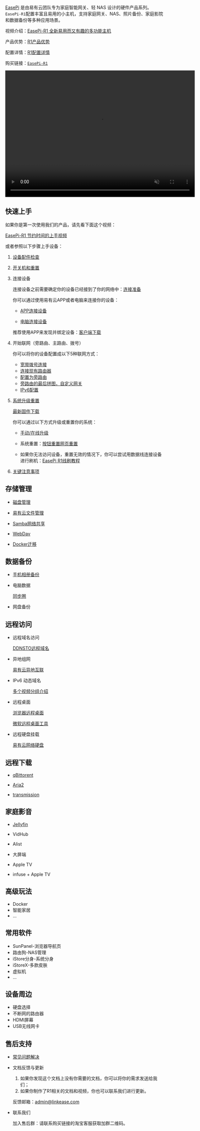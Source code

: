 
[EasePi](easepi.html) 是由易有云团队专为家庭智能网关、轻 NAS 设计的硬件产品系列。 
`EasePi-R1`配置丰富且易用的小主机，支持家庭网关、NAS、照片备份、家庭影院和数据备份等多种应用场景。
<!-- 淘宝链接：[`EasePi-R1`](https://item.taobao.com/item.htm?ft=t&id=851159153974) 指的是单盘位的多功能网关。 -->

视频介绍：[EasePi-R1 全新易用而又有趣的多功能主机](https://www.bilibili.com/video/BV1hoDUYdE3q/)

产品优势：[R1产品优势](advantage.html)

配置详情：[R1配置详情](hardware.html)

购买链接：[`EasePi-R1`](https://item.taobao.com/item.htm?ft=t&id=851159153974)

<video src="https://dl.istoreos.com/iStoreOS/easepi-r1/easepi-r1-3.mp4" width="600" height="400" controls autoplay muted>
浏览器不支持视频格式.
</video>

## 快速上手

如果你是第一次使用我们的产品，请先看下面这个视频：

[EasePi-R1 节约时间的上手视频](https://www.bilibili.com/video/BV1sKUvYiEWB/)

或者参照以下步骤上手设备：

1. [设备配件检查](https://www.bilibili.com/video/BV1PxidYcEoE/)

2. [开关机和重置](https://www.bilibili.com/video/BV1FQiRYWErx/)

3. 连接设备

    连接设备之前需要确定你的设备已经接到了你的网络中：[连接准备](https://www.bilibili.com/video/BV1cSiRYREo3/)

    你可以通过使用易有云APP或者电脑来连接你的设备：

    - [APP连接设备](https://www.bilibili.com/video/BV1JRiRYHEHg/)

    - [电脑连接设备](https://www.bilibili.com/video/BV1JRiRYHEV4/)

    推荐使用APP来发现并绑定设备：[客户端下载](https://www.linkease.com/download/)

4. 开始联网（旁路由、主路由、拨号）

    你可以将你的设备配置成以下5种联网方式：

    - [宽带拨号连接](/zh/guide/istoreos/basic/network_guide.html#宽带拨号连接)
    - [连接现有路由器](/zh/guide/istoreos/basic/network_guide.html#连接现有路由器)
    - [配置为旁路由](/zh/guide/istoreos/basic/network_guide.html#配置为旁路由)
    - [旁路由的最后拼图，自定义网关](/zh/guide/istoreos/basic/auto_gw.html)
    - [IPv6配置](/zh/guide/istoreos/basic/network_guide.html#ipv6-配置)

5. [系统升级重置](https://www.bilibili.com/video/BV1fXiRYQEok/)

    [最新固件下载](https://fw.koolcenter.com/iStoreOS/easepi-r1/)

    你可以通过以下方式升级或重置你的系统：

    - [手动/在线升级](/zh/guide/easepi-ars2/common.html#更新固件)

    - 系统重置：[按钮重置](https://www.bilibili.com/video/BV1FQiRYWErx/)[网页重置](https://www.bilibili.com/video/BV1fXiRYQEok/)

    - 如果你无法访问设备，重置无效的情况下，你可以尝试用数据线连接设备进行刷机：[EasePi R1线刷教程](https://www.bilibili.com/video/BV1CyBYYiEFg/)

6. [关键注意事项](https://www.bilibili.com/video/BV1JXiRYXEUB/)

## 存储管理

- [磁盘管理](/zh/guide/istoreos/basic/page.html#磁盘信息)

- [易有云文件管理](/zh/guide/istoreos/software/linkease.html)

- [Samba网络共享](/zh/guide/easepi/common.html#samba共享)

- [WebDav](/zh/guide/easepi/common.html#webdav共享)

- [Docker迁移](zh/guide/istoreos/basic/page.html#docker)

## 数据备份

- [手机相册备份](/zh/guide/linkease/function/photo_backup.html)

- 电脑数据

    [同步圈](/zh/guide/linkease/function/file_backup.html)

- 网盘备份

## 远程访问

- 远程域名访问

    [DDNSTO远程域名](/zh/guide/ddnsto/install/device/istoreos.html)

- 异地组网

    [易有云异地互联](/zh/guide/linkease/function/remote_connects.html)

- IPv6 动态域名

    [多个视频分组介绍](https://www.bilibili.com/video/BV1mT4y1b73p/)

- 远程桌面

    [浏览器远程桌面](/zh/guide/ddnsto/remote_control.html)

    [微软远程桌面工具](/zh/guide/linkease/tips/remote.html)

- 远程硬盘挂载

    [易有云网络硬盘](/zh/guide/linkease/more/network_drive.html)

## 远程下载

- [qBittorent](/zh/guide/istoreos/software/qBittorrent.html)

- [Aria2](/zh/guide/istoreos/software/aria2.html)

- [transmission](/zh/guide/istoreos/software/transmission.html)

## 家庭影音

- [Jellyfin](/zh/guide/easepi-ars2/advanced.html#玩转影音)

- VidHub

- Alist

- 大屏端

- Apple TV

- infuse + Apple TV

## 高级玩法

- Docker
- 智能家居
- ...

## 常用软件

- SunPanel-浏览器导航页
- 路由狗-NAS管理
- iStore分身-系统分身
- iStoreX-多款皮肤
- 虚拟机
- ...

## 设备周边

- 硬盘选择
- 不断网的路由器
- HDMI屏幕
- USB无线网卡

## 售后支持

- [常见问题解决](question.html)

- 文档反馈与更新

    1. 如果你发现这个文档上没有你需要的文档，你可以将你的需求发送给我们；
    2. 如果你制作了R1相关的文档和视频，你也可以联系我们进行更新。

    反馈邮箱：<admin@linkease.com>

- 联系我们

    加入售后群：请联系购买链接的淘宝客服获取加群二维码。
 
